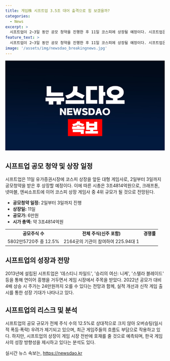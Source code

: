 ```yaml
---
title: 게임株 시프트업 3.5조 대어 출격으로 힘 보갰을까?
categories:
  - News
excerpt: >
  시프트업이 2~3일 동안 공모 청약을 진행한 후 11일 코스피에 상장될 예정이다. 시프트업은 이번 상장으로 크래프톤, 넷마블, 엔씨소프트에 이어 코스피 상장 게임사 중 4위의 시총을 보유하게 된다. 특히, 최근 게임주들의 부진한 흐름 속에서도 시프트업의 상장은 게임 시장에 활력을 불어넣어 주는 주요 이벤트로 분석되고 있다. 그러나 일부에서는 오버슈팅 우려도 나오고 있으며, 신작 게임 출시까지 추가 성장 모멘텀에 대한 관심이 촉박하게 제기되고 있다.
feature_text: >
  시프트업이 2~3일 동안 공모 청약을 진행한 후 11일 코스피에 상장될 예정이다. 시프트업은 이번 상장으로 크래프톤, 넷마블, 엔씨소프트에 이어 코스피 상장 게임사 중 4위의 시총을 보유하게 된다. 특히, 최근 게임주들의 부진한 흐름 속에서도 시프트업의 상장은 게임 시장에 활력을 불어넣어 주는 주요 이벤트로 분석되고 있다. 그러나 일부에서는 오버슈팅 우려도 나오고 있으며, 신작 게임 출시까지 추가 성장 모멘텀에 대한 관심이 촉박하게 제기되고 있다.
image: '/assets/img/newsdao_breakingnews.jpg'
---
```


<p><img src="/assets/img/newsdao_breakingnews.jpg" alt="ontimetimes 속보" /></p>

<h2 data-ke-size="size26">시프트업 공모 청약 및 상장 일정</h2>

<p data-ke-size="size16">시프트업은 11일 유가증권시장에 코스피 상장을 앞둔 대형 게임사로, 2일부터 3일까지 공모청약을 받은 후 상장할 예정이다. 이에 따른 시총은 3조4814억원으로, 크래프톤, 넷마블, 엔씨소프트에 이어 코스피 상장 게임사 중 4위 규모가 될 것으로 전망된다.</p>

<ul>
<li><b>공모청약 일정:</b> 2일부터 3일까지 진행</li>
<li><b>상장일:</b> 11일</li>
<li><b>공모가:</b> 6만원</li>
<li><b>시가 총액:</b> 약 3조4814억원</li>
</ul>

<table>
<tr>
<td style="text-align: center; height: 17px;"><b>공모주식 수</b></td>
<td style="text-align: center; height: 17px;"><b>전체 주식(신주 포함)</b></td>
<td style="text-align: center; height: 17px;"><b>경쟁률</b></td>
</tr>
<tr>
<td style="text-align: center; height: 17px;">5802만5720주 중 12.5%</td>
<td style="text-align: center; height: 17px;">2164곳의 기관이 참여하여 225.94대 1</td>
</tr>
</table>

<h2 data-ke-size="size26">시프트업의 성장과 전망</h2>

<p data-ke-size="size16">2013년에 설립된 시프트업은 '데스티니 차일드', '승리의 여신: 니케', '스텔라 블레이드' 등을 통해 연이어 흥행을 거두면서 게임 시장에서 주목을 받았다. 2022년 공모가 대비 4배 상승 시 주가는 24만원까지 오를 수 있다는 전망과 함께, 실적 개선과 신작 게임 출시를 통한 성장 기대가 나타나고 있다.</p>

<h2 data-ke-size="size26">시프트업의 리스크 및 분석</h2>

<p data-ke-size="size16">시프트업의 공모 규모가 전체 주식 수의 12.5%로 상대적으로 크지 않아 오버슈팅(일시적 폭등·폭락) 우려가 제기되고 있으며, 최근 게임주들의 흐름도 부담으로 작용하고 있다. 하지만, 시프트업의 상장이 게임 시장 전반에 호재를 줄 것으로 예측되며, 한국 게임사의 성장 방향성을 제시하고 있다는 분석도 있다.</p>
실시간 뉴스 속보는, <a href="https://newsdao.kr" rel="dofollow">https://newsdao.kr</a>


